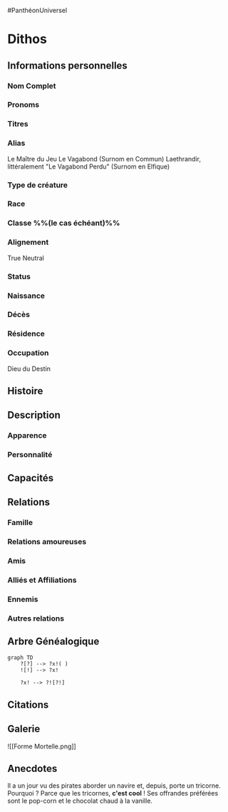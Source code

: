 #PanthéonUniversel

# Dithos

## Informations personnelles
### Nom Complet
### Pronoms
### Titres
### Alias
Le Maître du Jeu
Le Vagabond (Surnom en Commun)
Laethrandir, littéralement "Le Vagabond Perdu" (Surnom en Elfique)

### Type de créature
### Race
### Classe %%(le cas échéant)%%
### Alignement
True Neutral
### Status
### Naissance
### Décès
### Résidence
### Occupation
Dieu du Destin

## Histoire

## Description
### Apparence

### Personnalité

## Capacités

## Relations
### Famille
### Relations amoureuses
### Amis
### Alliés et Affiliations
### Ennemis
### Autres relations

## Arbre Généalogique
```mermaid
graph TD
    ?[?] --> ?x!( )
    ![!] --> ?x!

    ?x! --> ?![?!]
```

## Citations

## Galerie

![[Forme Mortelle.png]]

## Anecdotes

Il a un jour vu des pirates aborder un navire et, depuis, porte un tricorne. Pourquoi ? Parce que les tricornes, **c'est cool** !
Ses offrandes préférées sont le pop-corn et le chocolat chaud à la vanille.